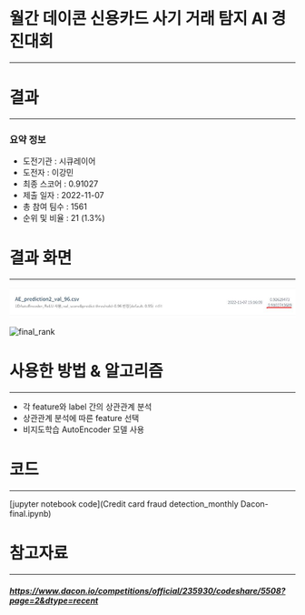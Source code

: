 # 월간 데이콘 신용카드 사기 거래 탐지 AI 경진대회
---
# 결과
---
### 요약 정보
* 도전기관 : 시큐레이어
* 도전자 : 이강민
* 최종 스코어 : 0.91027
* 제출 일자 : 2022-11-07
* 총 참여 팀수 : 1561
* 순위 및 비율 : 21 (1.3%)

# 결과 화면
---
![final_score](./img/score.JPG)  

![final_rank](./img/rank_JPG)

# 사용한 방법 & 알고리즘
---
* 각 feature와 label 간의 상관관계 분석
* 상관관계 분석에 따른 feature 선택
* 비지도학습 AutoEncoder 모델 사용

# 코드
---
[jupyter notebook code](Credit card fraud detection_monthly Dacon-final.ipynb)

# 참고자료
---
##### https://www.dacon.io/competitions/official/235930/codeshare/5508?page=2&dtype=recent



```python

```

